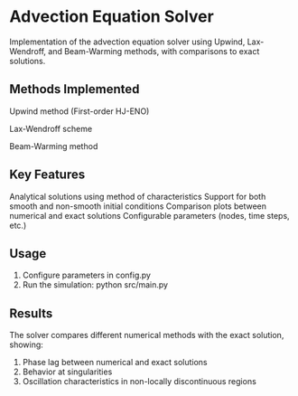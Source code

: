 # Advection Equation Solver
Implementation of the advection equation solver using Upwind, Lax-Wendroff, and Beam-Warming methods, with comparisons to exact solutions.

## Methods Implemented

Upwind method (First-order HJ-ENO)

Lax-Wendroff scheme

Beam-Warming method

## Key Features

Analytical solutions using method of characteristics
Support for both smooth and non-smooth initial conditions
Comparison plots between numerical and exact solutions
Configurable parameters (nodes, time steps, etc.)
 
## Usage 

1. Configure parameters in config.py
2. Run the simulation: python src/main.py

## Results

The solver compares different numerical methods with the exact solution, showing:

1. Phase lag between numerical and exact solutions
2. Behavior at singularities
3. Oscillation characteristics in non-locally discontinuous regions